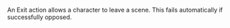 An Exit action allows a character to leave a scene. This fails automatically if successfully opposed.